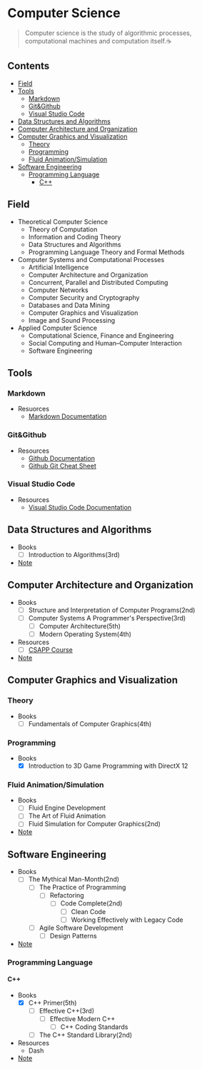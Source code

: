 # Computer Science

> Computer science is the study of algorithmic processes, computational machines and
> computation itself.:coffee:

## Contents

- [Field](#Field)
- [Tools](#Tools)
    - [Markdown](#Markdown)
    - [Git&Github](#GitGithub)
    - [Visual Studio Code](#Visual-Studio-Code) 
- [Data Structures and Algorithms](#Data-Structures-and-Algorithms)
- [Computer Architecture and Organization](#Computer-Architecture-and-Organization)
- [Computer Graphics and Visualization](#Computer-Graphics-and-Visualization)
    - [Theory](#Theory)
    - [Programming](#Programming)
    - [Fluid Animation/Simulation](#Fluid-AnimationSimulation)
- [Software Engineering](#Software-Engineering)
    - [Programming Language](#Programming-Language)
        - [C++](#C)   

## Field

- Theoretical Computer Science
    - Theory of Computation
    - Information and Coding Theory
    - Data Structures and Algorithms
    - Programming Language Theory and Formal Methods
- Computer Systems and Computational Processes
    - Artificial Intelligence
    - Computer Architecture and Organization
    - Concurrent, Parallel and Distributed Computing
    - Computer Networks
    - Computer Security and Cryptography
    - Databases and Data Mining
    - Computer Graphics and Visualization 
    - Image and Sound Processing
- Applied Computer Science
    - Computational Science, Finance and Engineering
    - Social Computing and Human–Computer Interaction
    - Software Engineering

## Tools

### Markdown

- Resuorces
    - [Markdown Documentation](https://www.markdownguide.org)

### Git&Github

- Resources
    - [Github Documentation](https://docs.github.com/en)
    - [Github Git Cheat Sheet](https://training.github.com/downloads/github-git-cheat-sheet.pdf)

### Visual Studio Code

- Resources
    - [Visual Studio Code Documentation](https://code.visualstudio.com/docs)
 
## Data Structures and Algorithms

- Books
    - [ ] Introduction to Algorithms(3rd)
- [Note](/Notes/Data%20Structures%20and%20Algorithms.md)

## Computer Architecture and Organization

- Books
    - [ ] Structure and Interpretation of Computer Programs(2nd)
    - [ ] Computer Systems A Programmer's Perspective(3rd)
        - [ ] Computer Architecture(5th)
        - [ ] Modern Operating System(4th)
- Resources
    - [ ] [CSAPP Course](https://www.bilibili.com/video/av24540152)  
- [Note]()

## Computer Graphics and Visualization

### Theory

- Books
    - [ ] Fundamentals of Computer Graphics(4th)

### Programming

- Books
    - [x] Introduction to 3D Game Programming with DirectX 12

### Fluid Animation/Simulation

- Books
    - [ ] Fluid Engine Development
    - [ ] The Art of Fluid Animation
    - [ ] Fluid Simulation for Computer Graphics(2nd)
- [Note]() 

## Software Engineering

- Books
    - [ ] The Mythical Man-Month(2nd)
        - [ ] The Practice of Programming
            - [ ] Refactoring
                - [ ] Code Complete(2nd) 
                    - [ ] Clean Code
                    - [ ] Working Effectively with Legacy Code
        - [ ] Agile Software Development
            - [ ] Design Patterns
- [Note]() 
 
### Programming Language

#### C++

- Books
    - [x] C++ Primer(5th)
        - [ ] Effective C++(3rd)
            - [ ] Effective Modern C++ 
                - [ ] C++ Coding Standards
        - [ ] The C++ Standard Library(2nd) 
- Resources
    - Dash   
- [Note](/Notes/C%2B%2B.md) 
